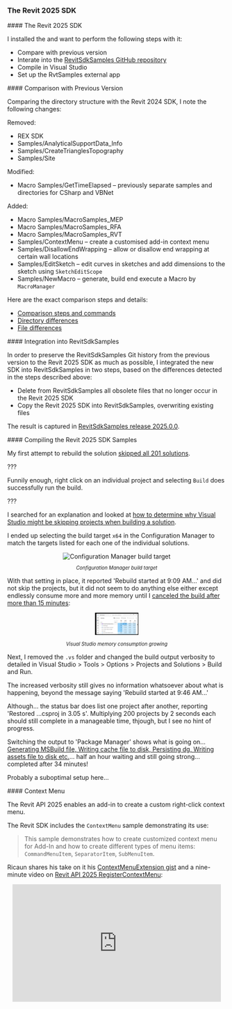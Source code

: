 <head>
<meta http-equiv="Content-Type" content="text/html; charset=utf-8">
<link rel="stylesheet" type="text/css" href="bc.css">
<!-- https://highlightjs.org/#usage
<link rel="stylesheet" href="https://cdnjs.cloudflare.com/ajax/libs/highlight.js/11.9.0/styles/default.min.css">
<script src="https://cdnjs.cloudflare.com/ajax/libs/highlight.js/11.9.0/highlight.min.js"></script>
<script>hljs.highlightAll();</script>
-->

<!-- https://prismjs.com -->
<link href="https://cdn.jsdelivr.net/npm/prismjs@1.29.0/themes/prism.min.css" rel="stylesheet" />
<script src="https://cdn.jsdelivr.net/npm/prismjs@1.29.0/components/prism-core.min.js"></script>
<script src="https://cdn.jsdelivr.net/npm/prismjs@1.29.0/plugins/autoloader/prism-autoloader.min.js"></script>
<style> code[class*=language-], pre[class*=language-] { font-size : 90%; } </style>
</head>

<!---

- sync RevitSdkSamples from 2024 to 2025


twitter:

 the #RevitAPI @AutodeskRevit #BIM @DynamoBIM

&ndash; ...

linkedin:

#BIM #DynamoBIM #AutodeskAPS #Revit #API #IFC #SDK #Autodesk #AEC #adsk

the [Revit API discussion forum](http://forums.autodesk.com/t5/revit-api-forum/bd-p/160) thread

<center>
<img src="img/" alt="" title="" width="600"/>
<p style="font-size: 80%; font-style:italic"></p>
</center>

-->

### The Revit 2025 SDK

####<a name="2"></a> The Revit 2025 SDK

I installed the  and want to perform the following steps with it:

- Compare with previous version
- Interate into the [RevitSdkSamples GitHub repository]()
- Compile in Visual Studio
- Set up the RvtSamples external app

####<a name="3"></a> Comparison with Previous Version

Comparing the directory structure with the Revit 2024 SDK, I note the following changes:

Removed:

- REX SDK
- Samples/AnalyticalSupportData_Info
- Samples/CreateTrianglesTopography
- Samples/Site

Modified:

- Macro Samples/GetTimeElapsed &ndash; previously separate samples and directories for CSharp and VBNet

Added:

- Macro Samples/MacroSamples_MEP
- Macro Samples/MacroSamples_RFA
- Macro Samples/MacroSamples_RVT
- Samples/ContextMenu &ndash; create a customised add-in context menu
- Samples/DisallowEndWrapping &ndash; allow or disallow end wrapping at certain wall locations
- Samples/EditSketch &ndash; edit curves in sketches and add dimensions to the sketch using `SketchEditScope`
- Samples/NewMacro &ndash; generate, build end execute a Macro by `MacroManager`

Here are the exact comparison steps and details:

- [Comparison steps and commands](doc/2025_revt_sdk_sample_comparison.txt)
- [Directory differences](doc/2025_dir_diff.txt)
- [File differences](doc/2025_file_diff.txt)

####<a name="4"></a> Integration into RevitSdkSamples

In order to preserve the RevitSdkSamples Git history from the previous version to the Revit 2025 SDK as much as possible, I integrated the new SDK into RevitSdkSamples in two steps, based on the differences detected in the steps described above:

- Delete from RevitSdkSamples all obsolete files that no longer occur in the Revit 2025 SDK
- Copy the Revit 2025 SDK into RevitSdkSamples, overwriting existing files

The result is captured in [RevitSdkSamples release 2025.0.0](https://github.com/jeremytammik/RevitSdkSamples/releases/tag/2025.0.0).

####<a name="5"></a> Compiling the Revit 2025 SDK Samples

My first attempt to rebuild the solution [skipped all 201 solutions](doc/sdk_samples_2025_01.txt).

???

Funnily enough, right click on an individual project and selecting `Build` does successfully run the build.

???

I searched for an explanation and looked at [how to determine why Visual Studio might be skipping projects when building a solution](https://stackoverflow.com/questions/1319772/how-to-determine-why-visual-studio-might-be-skipping-projects-when-building-a-so).

I ended up selecting the build target `x64` in the Configuration Manager to match the targets listed for each one of the individual solutions.

<center>
<img src="img/sdk_2025_vs_config_mgr.png" alt="Configuration Manager build target" title="Configuration Manager build target" width="100"/> <!-- Pixel Height: 678 Pixel Width: 848 -->
<p style="font-size: 80%; font-style:italic">Configuration Manager build target</p>
</center>

With that setting in place, it reported 'Rebuild started at 9:09 AM...' and did not skip the projects, but it did not seem to do anything else either except endlessly consume more and more memory until I [canceled the build after more than 15 minutes](doc/sdk_samples_2025_02.txt):

<center>
<img src="img/sdk_2025_vs_memory.png" alt="Visual Studio memory consumption growing" title="Visual Studio memory consumption growing" width="100"/> <!-- Pixel Height: 678 Pixel Width: 848 -->
<p style="font-size: 80%; font-style:italic">Visual Studio memory consumption growing</p>
</center>

Next, I removed the `.vs` folder and changed the build output verbosity to detailed in Visual Studio &gt; Tools &gt; Options &gt; Projects and Solutions &gt; Build and Run.

The increased verbosity still gives no information whatsoever about what is happening, beyond the message saying 'Rebuild started at 9:46 AM...'

Although... the status bar does list one project after another, reporting 'Restored ...csproj in 3.05 s'. Multiplying 200 projects by 2 seconds each should still complete in a manageable time, thjough, but I see no hint of progress.

Switching the output to 'Package Manager' shows what is going on... [Generating MSBuild file, Writing cache file to disk, Persisting dg, Writing assets file to disk etc.](doc/sdk_samples_2025_03.txt)... half an hour waiting and still going strong... completed after 34 minutes!

Probably a suboptimal setup here...




####<a name="5"></a> Context Menu

The Revit API 2025 enables an add-in to create a custom right-click context menu.

The Revit SDK includes the `ContextMenu` sample demonstrating its use:

> This sample demonstrates how to create customized context menu for Add-In and how to create different types of menu items: `CommandMenuItem`, `SeparatorItem`, `SubMenuItem`.

Ricaun shares his take on it
his [ContextMenuExtension gist](https://gist.github.com/ricaun/ffb897b9ba5b152992cfe20ca6bcfa16) and
a nine-minute video
on [Revit API 2025 RegisterContextMenu](https://youtu.be/1hqGWeYjUcU):

<center>
<iframe width="480" height="270" src="https://www.youtube.com/embed/1hqGWeYjUcU?si=92qAe9HEPDd4Kr_X" title="YouTube video player" frameborder="0" allow="accelerometer; autoplay; clipboard-write; encrypted-media; gyroscope; picture-in-picture; web-share" referrerpolicy="strict-origin-when-cross-origin" allowfullscreen></iframe>
</center>

